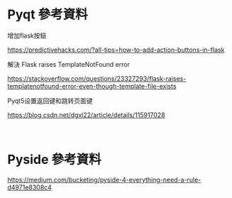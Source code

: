 
# Pyqt 參考資料

增加flask按鈕

https://predictivehacks.com/?all-tips=how-to-add-action-buttons-in-flask



解決 Flask raises TemplateNotFound error 

https://stackoverflow.com/questions/23327293/flask-raises-templatenotfound-error-even-though-template-file-exists


Pyqt5设置返回键和跳转页面键

https://blog.csdn.net/dgxl22/article/details/115917028


</br>

# Pyside 參考資料
https://medium.com/bucketing/pyside-4-everything-need-a-rule-d4971e8308c4